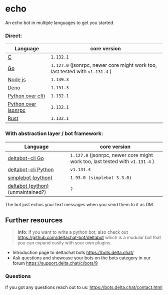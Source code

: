 # echo

An echo bot in multiple languages to get you started.

### Direct:

| Language                                                          | core version                                                                 |
| ----------------------------------------------------------------- | ---------------------------------------------------------------------------- |
| [C](./c)                                                          | `1.132.1`                                                                    |
| [Go](./go)                                                        | `1.127.0` (jsonrpc, newer core might work too, last tested with `v1.131.4` ) |
| [Node.js](./nodejs_stdio_jsonrpc)                                 | `1.139.3`                                                                    |
| [Deno](./deno)                                                    | `1.151.3`                                                                        |
| [Python over cffi](./python_cffi)                                 | `1.132.1`                                                                    |
| [Python over jsonrpc](./python_jsonrpc)                           | `1.132.1`                                                                    |
| [Rust](./rust)                                                    | `1.132.1`                                                                    |

### With abstraction layer / bot framework:

| Language                                                      | core version                                                                 |
| ------------------------------------------------------------- | ---------------------------------------------------------------------------- |
| [deltabot-cli Go](./go_deltabot_cli)                          | `1.127.0` (jsonrpc, newer core might work too, last tested with `v1.131.4` ) |
| [deltabot-cli Python](./python_deltabot_cli)                  | `v1.131.4`                                                                   |
| [simplebot (python)](./python_simplebot_plugin)               | `1.93.0 (simplebot 3.3.0)`                                                   |
| [deltabot (python)](./python_deltabot_plugin) (unmaintained?) | `?`                                                                          |

The bot just echos your text messages when you send them to it as DM.

## Further resources

> **Info**: If you want to write a python bot, also check out https://github.com/deltachat-bot/deltabot which is a modular bot that you can expand easily with your own plugins.

- Introduction page to deltachat bots https://bots.delta.chat/
- Ask questions and showcase your bots on the bots category in our forum https://support.delta.chat/c/bots/9

### Questions

If you got any questions reach out to us: https://bots.delta.chat/contact.html
